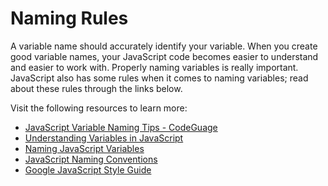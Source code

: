 # Naming Rules

A variable name should accurately identify your variable. When you create good variable names, your JavaScript code becomes easier to understand and easier to work with. Properly naming variables is really important. JavaScript also has some rules when it comes to naming variables; read about these rules through the links below.

Visit the following resources to learn more:

- [JavaScript Variable Naming Tips - CodeGuage](https://www.codeguage.com/courses/js/variables#Tips_for_naming_variables)
- [Understanding Variables in JavaScript](https://www.informit.com/articles/article.aspx?p=131025&seqNum=3)
- [Naming JavaScript Variables](https://www.dummies.com/article/technology/programming-web-design/javascript/naming-javascript-variables-142522/)
- [JavaScript Naming Conventions](https://www.robinwieruch.de/javascript-naming-conventions/)
- [Google JavaScript Style Guide](https://google.github.io/styleguide/jsguide.html)
